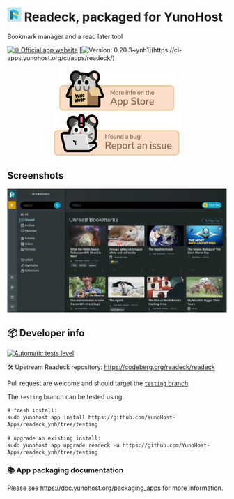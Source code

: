 <!--
N.B.: This README was automatically generated by <https://github.com/YunoHost/apps_tools/blob/main/readme_generator>
It shall NOT be edited by hand.
-->

<h1>
  <img src="https://raw.githubusercontent.com/YunoHost/apps/main/logos/readeck.png" width="32px" alt="Logo of Readeck">
  Readeck, packaged for YunoHost
</h1>

Bookmark manager and a read later tool

[![🌐 Official app website](https://img.shields.io/badge/Official_app_website-darkgreen?style=for-the-badge)](https://readeck.org/)
[![Version: 0.20.3~ynh1](https://img.shields.io/badge/Version-0.20.3~ynh1-rgb(18,138,11)?style=for-the-badge)](https://ci-apps.yunohost.org/ci/apps/readeck/)

<div align="center">
<a href="https://apps.yunohost.org/app/readeck"><img height="100px" src="https://github.com/YunoHost/yunohost-artwork/raw/refs/heads/main/badges/neopossum-badges/badge_more_info_on_the_appstore.svg"/></a>
<a href="https://github.com/YunoHost-Apps/readeck_ynh/issues"><img height="100px" src="https://github.com/YunoHost/yunohost-artwork/raw/refs/heads/main/badges/neopossum-badges/badge_report_an_issue.svg"/></a>
</div>


## Screenshots
![Screenshot of Readeck](./doc/screenshots/dark.webp)

## 📦 Developer info

[![Automatic tests level](https://apps.yunohost.org/badge/cilevel/readeck)](https://ci-apps.yunohost.org/ci/apps/readeck/)

🛠️ Upstream Readeck repository: <https://codeberg.org/readeck/readeck>

Pull request are welcome and should target the [`testing` branch](https://github.com/YunoHost-Apps/readeck_ynh/tree/testing).

The `testing` branch can be tested using:
```
# fresh install:
sudo yunohost app install https://github.com/YunoHost-Apps/readeck_ynh/tree/testing

# upgrade an existing install:
sudo yunohost app upgrade readeck -u https://github.com/YunoHost-Apps/readeck_ynh/tree/testing
```

### 📚 App packaging documentation

Please see <https://doc.yunohost.org/packaging_apps> for more information.